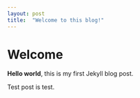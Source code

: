 ```yaml
---
layout: post
title:  "Welcome to this blog!"
---
```


# Welcome

**Hello world**, this is my first Jekyll blog post.

Test post is test.